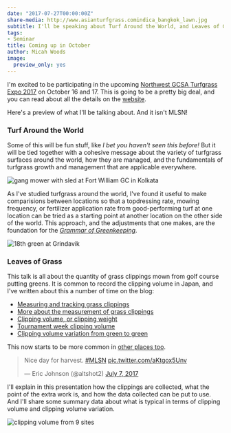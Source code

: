 ```yaml
---
date: "2017-07-27T00:00:00Z"
share-media: http://www.asianturfgrass.comindica_bangkok_lawn.jpg
subtitle: I'll be speaking about Turf Around the World, and Leaves of Grass, in Idaho
tags:
- Seminar
title: Coming up in October
author: Micah Woods
image:
  preview_only: yes
---
```


I'm excited to be participating in the upcoming [Northwest GCSA Turfgrass Expo 2017](http://iegcsa.org/event/northwest-turfgrass-expo-2017-a-combined-event/) on October 16 and 17. This is going to be a pretty big deal, and you can read about all the details on the [website](http://iegcsa.org/event/northwest-turfgrass-expo-2017-a-combined-event/). 

Here's a preview of what I'll be talking about. And it isn't MLSN!

### Turf Around the World

Some of this will be fun stuff, like *I bet you haven't seen this before!* But it will be tied together with a cohesive message about the variety of turfgrass surfaces around the world, how they are managed, and the fundamentals of turfgrass growth and management that are applicable everywhere.

![gang mower with sled at Fort William GC in Kolkata](https://c1.staticflickr.com/7/6050/6339231042_6d2af7e6aa_b_d.jpg)

As I've studied turfgrass around the world, I've found it useful to make comparisions between locations so that a topdressing rate, mowing frequency, or fertilizer application rate from good-performing turf at one location can be tried as a starting point at another location on the other side of the world. This approach, and the adjustments that one makes, are the foundation for the [*Grammar of Greenkeeping*](https://leanpub.com/short_grammar_of_greenkeeping).

![18th green at Grindavik](https://c2.staticflickr.com/8/7371/9998083404_77c710cb99_b_d.jpg)

### Leaves of Grass

This talk is all about the quantity of grass clippings mown from golf course putting greens. It is common to record the clipping volume in Japan, and I've written about this a number of time on the blog:

* [Measuring and tracking grass clippings](http://www.blog.asianturfgrass.com/2014/08/measuring-and-tracking-grass-clippings.html)
* [More about the measurement of grass clippings](http://www.blog.asianturfgrass.com/2014/08/more-about-the-measurement-of-grass-clippings.html)
* [Clipping volume, or clipping weight](http://www.asianturfgrass.com/2017-07-04-volume-or-weight/)
* [Tournament week clipping volume](http://www.blog.asianturfgrass.com/2015/09/tournament-week-clipping-volume.html)
* [Clipping volume variation from green to green](http://www.blog.asianturfgrass.com/2016/08/clipping-volume-variation-from-green-to-green.html)

This now starts to be more common in [other places too](https://twitter.com/altshot2/status/883359012191744000).

<blockquote class="twitter-tweet" data-lang="en"><p lang="en" dir="ltr">Nice day for harvest. <a href="https://twitter.com/hashtag/MLSN?src=hash">#MLSN</a> <a href="https://t.co/aKtgox5Unv">pic.twitter.com/aKtgox5Unv</a></p>&mdash; Eric Johnson (@altshot2) <a href="https://twitter.com/altshot2/status/883359012191744000">July 7, 2017</a></blockquote>
<script async src="//platform.twitter.com/widgets.js" charset="utf-8"></script>

I'll explain in this presentation how the clippings are collected, what the point of the extra work is, and how the data collected can be put to use. And I'll share some summary data about what is typical in terms of clipping volume and clipping volume variation.

![clipping volume from 9 sites](clipping_volume.svg)

